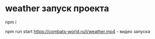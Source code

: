 # weather запуск проекта
npm i

npm run start
https://combats-world.ru/i/weather.mp4 - видео  запуска
